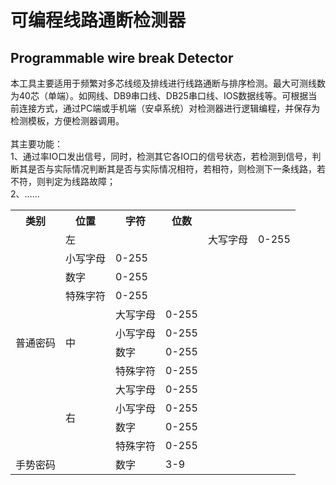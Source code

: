 # 可编程线路通断检测器
## Programmable wire break Detector
本工具主要适用于频繁对多芯线缆及排线进行线路通断与排序检测。最大可测线数为40芯（单端）。如网线、DB9串口线、DB25串口线、IOS数据线等。可根据当前连接方式，通过PC端或手机端（安卓系统）对检测器进行逻辑编程，并保存为检测模板，方便检测器调用。
<br><br>
其主要功能：<br>
1、通过率IO口发出信号，同时，检测其它各IO口的信号状态，若检测到信号，判断其是否与实际情况判断其是否与实际情况相符，若相符，则检测下一条线路，若不符，则判定为线路故障；<br>
2、……

<table bord=1>
  <tr>
	<th>类别</th>
	<th>位置</th>
	<th>字符</th>
	<th>位数</th>
  </tr>
  <tr>
	<td rowspan=12>普通密码</td>
	<td colspan=4>左</td>
	<td>大写字母</td>
	<td>0-255</td>
  </tr>
  <tr>
	<td>小写字母</td>
	<td>0-255</td>
  </tr>
  <tr>
	<td>数字</td>
	<td>0-255</td>
  </tr>
  <tr>
	<td>特殊字符</td>
	<td>0-255</td>
  </tr>
  <tr>
	<td rowspan=4>中</td>
	<td>大写字母</td>
	<td>0-255</td>
  </tr>
  <tr>
	<td>小写字母</td>
	<td>0-255</td>
  </tr>
  <tr>
	<td>数字</td>
	<td>0-255</td>
  </tr>
  <tr>
	<td>特殊字符</td>
	<td>0-255</td>
  </tr>
  <tr>
	<td rowspan=4>右</td>
	<td>大写字母</td>
	<td>0-255</td>
  </tr>
  <tr>
	<td>小写字母</td>
	<td>0-255</td>
  </tr>
  <tr>
	<td>数字</td>
	<td>0-255</td>
  </tr>
  <tr>
	<td>特殊字符</td>
	<td>0-255</td>
  </tr>

  <tr colspan=4></tr>
  <tr>
	<td>手势密码</td>
	<td> </td>
	<td>数字</td>
	<td>3-9</td>
  </tr>
</table>
